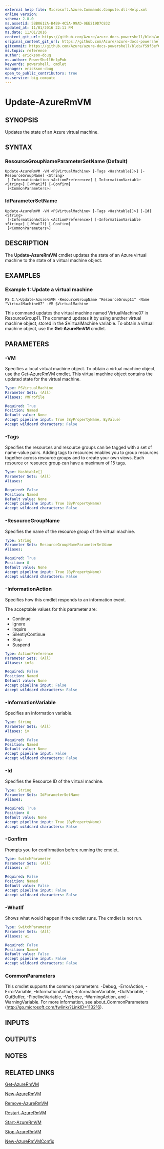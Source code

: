 ```yaml
---
external help file: Microsoft.Azure.Commands.Compute.dll-Help.xml
online version:
schema: 2.0.0
ms.assetid: 5BB0612A-B4B9-4C5A-99AD-0EE219D7C832
updated_at: 11/01/2016 22:11 PM
ms.date: 11/01/2016
content_git_url: https://github.com/Azure/azure-docs-powershell/blob/anne2017/azureps-cmdlets-docs/ResourceManager/AzureRM.Compute/v1.3.4/Update-AzureRmVM.md
original_content_git_url: https://github.com/Azure/azure-docs-powershell/blob/anne2017/azureps-cmdlets-docs/ResourceManager/AzureRM.Compute/v1.3.4/Update-AzureRmVM.md
gitcommit: https://github.com/Azure/azure-docs-powershell/blob/f59f3ef60bc592383812213e69fd77ba950759ed
ms.topic: reference
author: erickson-doug
ms.author: PowerShellHelpPub
keywords: powershell, cmdlet
manager: erickson-doug
open_to_public_contributors: true
ms.service: big-compute
---
```


# Update-AzureRmVM

## SYNOPSIS
Updates the state of an Azure virtual machine.

## SYNTAX

### ResourceGroupNameParameterSetName (Default)
```
Update-AzureRmVM -VM <PSVirtualMachine> [-Tags <Hashtable[]>] [-ResourceGroupName] <String>
 [-InformationAction <ActionPreference>] [-InformationVariable <String>] [-WhatIf] [-Confirm]
 [<CommonParameters>]
```

### IdParameterSetName
```
Update-AzureRmVM -VM <PSVirtualMachine> [-Tags <Hashtable[]>] [-Id] <String>
 [-InformationAction <ActionPreference>] [-InformationVariable <String>] [-WhatIf] [-Confirm]
 [<CommonParameters>]
```

## DESCRIPTION
The **Update-AzureRmVM** cmdlet updates the state of an Azure virtual machine to the state of a virtual machine object.

## EXAMPLES

### Example 1: Update a virtual machine
```
PS C:\>Update-AzureRmVM -ResourceGroupName "ResourceGroup11" -Name "VirtualMachine07" -VM $VirtualMachine
```

This command updates the virtual machine named VirtualMachine07 in ResourceGroup11.
The command updates it by using another virtual machine object, stored in the $VirtualMachine variable.
To obtain a virtual machine object, use the **Get-AzureRmVM** cmdlet.

## PARAMETERS

### -VM
Specifies a local virtual machine object.
To obtain a virtual machine object, use the Get-AzureRmVM cmdlet.
This virtual machine object contains the updated state for the virtual machine.

```yaml
Type: PSVirtualMachine
Parameter Sets: (All)
Aliases: VMProfile

Required: True
Position: Named
Default value: None
Accept pipeline input: True (ByPropertyName, ByValue)
Accept wildcard characters: False
```

### -Tags
Specifies the resources and resource groups can be tagged with a set of name-value pairs.
Adding tags to resources enables you to group resources together across resource groups and to create your own views.
Each resource or resource group can have a maximum of 15 tags.

```yaml
Type: Hashtable[]
Parameter Sets: (All)
Aliases: 

Required: False
Position: Named
Default value: None
Accept pipeline input: True (ByPropertyName)
Accept wildcard characters: False
```

### -ResourceGroupName
Specifies the name of the resource group of the virtual machine.

```yaml
Type: String
Parameter Sets: ResourceGroupNameParameterSetName
Aliases: 

Required: True
Position: 0
Default value: None
Accept pipeline input: True (ByPropertyName)
Accept wildcard characters: False
```

### -InformationAction
Specifies how this cmdlet responds to an information event.

The acceptable values for this parameter are:

- Continue
- Ignore
- Inquire
- SilentlyContinue
- Stop
- Suspend

```yaml
Type: ActionPreference
Parameter Sets: (All)
Aliases: infa

Required: False
Position: Named
Default value: None
Accept pipeline input: False
Accept wildcard characters: False
```

### -InformationVariable
Specifies an information variable.

```yaml
Type: String
Parameter Sets: (All)
Aliases: iv

Required: False
Position: Named
Default value: None
Accept pipeline input: False
Accept wildcard characters: False
```

### -Id
Specifies the Resource ID of the virtual machine.

```yaml
Type: String
Parameter Sets: IdParameterSetName
Aliases: 

Required: True
Position: 0
Default value: None
Accept pipeline input: True (ByPropertyName)
Accept wildcard characters: False
```

### -Confirm
Prompts you for confirmation before running the cmdlet.

```yaml
Type: SwitchParameter
Parameter Sets: (All)
Aliases: cf

Required: False
Position: Named
Default value: False
Accept pipeline input: False
Accept wildcard characters: False
```

### -WhatIf
Shows what would happen if the cmdlet runs.
The cmdlet is not run.

```yaml
Type: SwitchParameter
Parameter Sets: (All)
Aliases: wi

Required: False
Position: Named
Default value: False
Accept pipeline input: False
Accept wildcard characters: False
```

### CommonParameters
This cmdlet supports the common parameters: -Debug, -ErrorAction, -ErrorVariable, -InformationAction, -InformationVariable, -OutVariable, -OutBuffer, -PipelineVariable, -Verbose, -WarningAction, and -WarningVariable. For more information, see about_CommonParameters (http://go.microsoft.com/fwlink/?LinkID=113216).

## INPUTS

## OUTPUTS

## NOTES

## RELATED LINKS

[Get-AzureRmVM](./Get-AzureRmVM.md)

[New-AzureRmVM](./New-AzureRmVM.md)

[Remove-AzureRmVM](./Remove-AzureRmVM.md)

[Restart-AzureRmVM](./Restart-AzureRmVM.md)

[Start-AzureRmVM](./Start-AzureRmVM.md)

[Stop-AzureRmVM](./Stop-AzureRmVM.md)

[New-AzureRmVMConfig](./New-AzureRmVMConfig.md)


